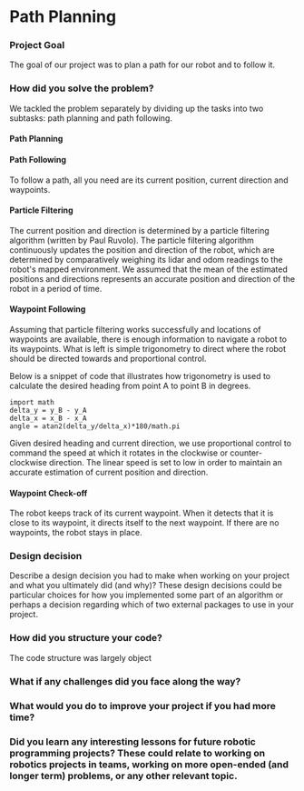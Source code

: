 # Path Planning
### Project Goal

The goal of our project was to plan a path for our robot and to follow it.

### How did you solve the problem?

We tackled the problem separately by dividing up the tasks into two subtasks: path planning and path following.
#### Path Planning


#### Path Following
To follow a path, all you need are its current position, current direction and waypoints.

#### Particle Filtering
The current position and direction is determined by a particle filtering algorithm (written by Paul Ruvolo). The particle filtering algorithm continuously updates the position and direction of the robot, which are determined by comparatively weighing its lidar and odom readings to the robot's mapped environment. We assumed that the mean of the estimated positions and directions represents an accurate position and direction of the robot in a period of time.

#### Waypoint Following
Assuming that particle filtering works successfully and locations of waypoints are available, there is enough information to navigate a robot to its waypoints. What is left is simple trigonometry to direct where the robot should be directed towards and proportional control.

Below is a snippet of code that illustrates how trigonometry is used to calculate the desired heading from point A to point B in degrees. 

```
import math
delta_y = y_B - y_A
delta_x = x_B - x_A
angle = atan2(delta_y/delta_x)*180/math.pi
```

Given desired heading and current direction, we use proportional control to command the speed at which it rotates in the clockwise or counter-clockwise direction. The linear speed is set to low in order to maintain an accurate estimation of current position and direction.

#### Waypoint Check-off
The robot keeps track of its current waypoint. When it detects that it is close to its waypoint, it directs itself to the next waypoint. If there are no waypoints, the robot stays in place. 

### Design decision
Describe a design decision you had to make when working on your project and what you ultimately did (and why)?  These design decisions could be particular choices for how you implemented some part of an algorithm or perhaps a decision regarding which of two external packages to use in your project.

### How did you structure your code?

The code structure was largely object

### What if any challenges did you face along the way?

### What would you do to improve your project if you had more time?

### Did you learn any interesting lessons for future robotic programming projects?  These could relate to working on robotics projects in teams, working on more open-ended (and longer term) problems, or any other relevant topic.
